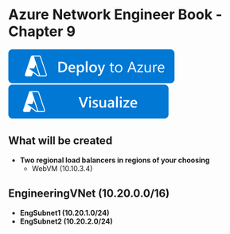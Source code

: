 # Azure Network Engineer Book - Chapter 9

[![Deploy To Azure](https://raw.githubusercontent.com/Azure/azure-quickstart-templates/master/1-CONTRIBUTION-GUIDE/images/deploytoazure.svg?sanitize=true)](https://portal.azure.com/#create/Microsoft.Template/uri/https%3A%2F%2Fraw.githubusercontent.com%2Fdavidokeyode%2FAZ-700%2Fmain%2Fchapter-9%2Ftemplate%2Fazuredeploy.json)
[![Visualize](https://raw.githubusercontent.com/Azure/azure-quickstart-templates/master/1-CONTRIBUTION-GUIDE/images/visualizebutton.svg?sanitize=true)](http://armviz.io/#/?load=https%3A%2F%2Fraw.githubusercontent.com%2Fdavidokeyode%2FAZ-700%2Fmain%2Fchapter-9%2Ftemplate%2Fazuredeploy.json)


## What will be created
* **Two regional load balancers in regions of your choosing**
  * WebVM (10.10.3.4)
 
## EngineeringVNet (10.20.0.0/16)
* **EngSubnet1 (10.20.1.0/24)**
* **EngSubnet2 (10.20.2.0/24)**

